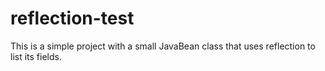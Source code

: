 reflection-test
===============

This is a simple project with a small JavaBean class that uses reflection to list its fields.
